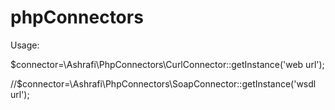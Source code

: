 # phpConnectors

Usage:

$connector=\Ashrafi\PhpConnectors\CurlConnector::getInstance('web url');

//$connector=\Ashrafi\PhpConnectors\SoapConnector::getInstance('wsdl url');

